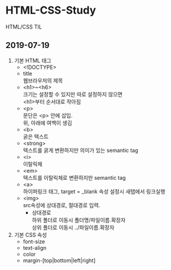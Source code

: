 # HTML-CSS-Study

HTML/CSS TIL

## 2019-07-19

1. 기본 HTML 태그
   - \<!DOCTYPE>
   - title <br>
     웹브라우저의 제목
   - \<h1>~\<h6> <br>
     크기는 설정할 수 있지만 따로 설정하지 않으면 <br>
     \<h1>부터 순서대로 작아짐
   - \<p> <br>
     문단은 \<p> 안에 삽입. <br>
     위, 아래에 여백이 생김
   - \<b> <br>
     굵은 텍스트
   - \<strong> <br>
     텍스트를 굵게 변환하지만 의미가 있는 semantic tag
   - \<i> <br>
     이탈릭체
   - \<em> <br>
     텍스트를 이탈릭체로 변환하지만 semantic tag
   - \<a> <br>
     하이퍼링크 태그, target = \_blank 속성 설정시 새탭에서 링크실행
   - \<img> <br>
     src속성에 상대경로, 절대경로 입력. <br>
     - 상대경로 <br>
       하위 폴더로 이동시 폴더명/파일이름.확장자 <br>
       상위 폴더로 이동시 ../파일이름.확장자
2. 기본 CSS 속성
   - font-size
   - text-align
   - color
   - margin-[top|bottom|left|right]
